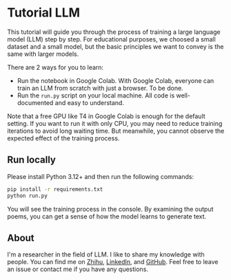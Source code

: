 # Tutorial LLM

This tutorial will guide you through the process of training a large language model (LLM) step
by step. For educational purposes, we choosed a small dataset and a small model, but the basic principles we want to convey is the same with larger models.

There are 2 ways for you to learn:

- Run the notebook in Google Colab. With Google Colab, everyone can train an LLM from scratch with just a browser. To be done.
- Run the `run.py` script on your local machine. All code is well-documented and easy to understand.

Note that a free GPU like T4 in Google Colab is enough for the default setting. If you want to
run it with only CPU, you may need to reduce training iterations to avoid long waiting time.
But meanwhile, you cannot observe the expected effect of the training process.

## Run locally

Please install Python 3.12+ and then run the following commands:

```bash
pip install -r requirements.txt
python run.py
```

You will see the training process in the console. By examining the output poems, you can get a sense of how the model learns to generate text.

## About

I'm a researcher in the field of LLM. I like to share my knowledge with people. You can find me on [Zhihu](https://www.zhihu.com/people/wang-jin-ge-67), [LinkedIn](https://www.linkedin.com/in/wangjinge/), and [GitHub](https://github.com/jingedawang). Feel free to leave an issue or contact me if you have any questions.
